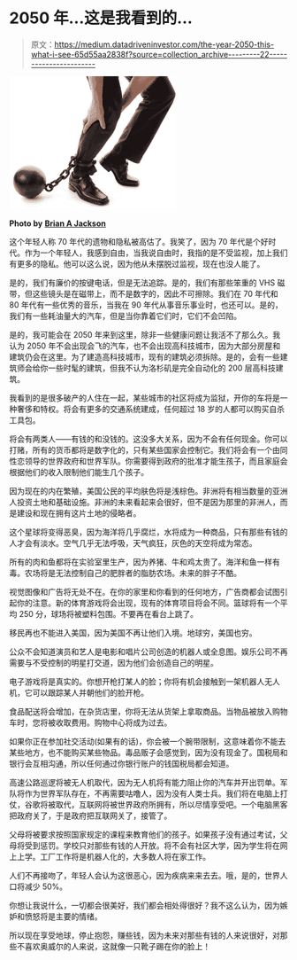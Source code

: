 # 2050 年…这是我看到的…

> 原文：<https://medium.datadriveninvestor.com/the-year-2050-this-what-i-see-65d55aa2838f?source=collection_archive---------22----------------------->

![](img/d60c4fb5e62f207891a9e45e8ce21c2e.png)

**Photo by** [**Brian A Jackson**](https://elements.envato.com/user/BrianAJackson)

这个年轻人称 70 年代的遗物和隐私被高估了。我笑了，因为 70 年代是个好时代。作为一个年轻人，我感到自由，当我说自由时，我指的是不受监视，加上我们有更多的隐私。他可以这么说，因为他从未摆脱过监视，现在也没人能了。

是的，我们有廉价的按键电话，但是无法追踪。是的，我们有那些笨重的 VHS 磁带，但这些镜头是在磁带上，而不是数字的，因此不可擦除。我们在 70 年代和 80 年代有一些优秀的音乐，当我在 90 年代从事音乐事业时，也还可以。是的，我们有一些耗油量大的汽车，但是当你靠着它们时，它们不会凹陷。

是的，我可能会在 2050 年来到这里，除非一些健康问题让我活不了那么久。我认为 2050 年不会出现会飞的汽车，也不会出现高科技城市，因为大部分房屋和建筑仍会在这里。为了建造高科技城市，现有的建筑必须拆除。是的，会有一些建筑师会给你一些时髦的建筑，但我不认为洛杉矶是完全自动化的 200 层高科技建筑。

我看到的是很多破产的人住在一起，某些城市的社区将成为监狱，开你的车将是一种奢侈和特权。将会有更多的交通系统建成，任何超过 18 岁的人都可以购买自杀工具包。

将会有两类人——有钱的和没钱的。这没多大关系，因为不会有任何现金。你可以打赌，所有的货币都将是数字化的，只有某些国家会控制它。我们将会有一个由同性恋领导的世界政府和世界军队。你需要得到政府的批准才能生孩子，而且家庭会根据他们的收入限制他们能生几个孩子。

因为现在的内在繁殖，美国公民的平均肤色将是浅棕色。非洲将有相当数量的亚洲人投资土地和基础设施。非洲的未来看起来会很好，但不是因为那里的非洲人，而是建设和现在拥有这片土地的侵略者。

这个星球将变得恶臭，因为海洋将几乎腐烂，水将成为一种商品，只有那些有钱的人才会有淡水。空气几乎无法呼吸，天气疯狂，灰色的天空将成为常态。

所有的肉和鱼都将在实验室里生产，因为养猪、牛和鸡太贵了。海洋和鱼一样有毒。农场将是无法控制自己的肥胖者的脂肪农场。未来的胖子不酷。

视觉图像和广告将无处不在。在你的家里和你看到的任何地方，广告商都会试图引起你的注意。新的体育游戏将会出现，现有的体育项目将会不同。篮球将有一个平均 250 分，球场将被塑料包围。不要再在看台上跳了。

移民再也不能进入美国，因为美国不再让他们入境。地球穷，美国也穷。

公众不会知道演员和艺人是电影和唱片公司创造的机器人或全息图。娱乐公司不再需要与不受控制的明星打交道，因为他们会创造自己的明星。

电子游戏将是真实的。你想开枪打某人的脸；你将有机会接触到一架机器人无人机，它可以跟踪某人并朝他们的脸开枪。

食品配送将会增加，在杂货店里，你将无法从货架上拿取商品。当物品被放入购物车时，您将被收取费用。购物中心将成为过去。

如果你正在参加社交活动(如果有的话)，你会被一个腕带限制，这意味着你不能去某些地方，也不能购买某些物品。毒品贩子会感觉到，因为没有现金了。国税局和银行会互相沟通，所以任何通过你银行账户的钱国税局都会知道。

高速公路巡逻将被无人机取代，因为无人机将有能力阻止你的汽车并开出罚单。军队将作为世界军队存在，不再需要咕噜人，因为没有人类士兵。我们将在电脑上打仗，谷歌将被取代，互联网将被世界政府所拥有，所以尽情享受吧。一个电脑黑客把政府关了，于是政府把互联网关了，接管了。

父母将被要求按照国家规定的课程来教育他们的孩子。如果孩子没有通过考试，父母将受到惩罚。学校只对那些有钱的人开放。将不会有社区大学，因为学生将在网上上学。工厂工作将是机器人化的，大多数人将在家工作。

人们不再接吻了，年轻人会认为这很恶心，因为疾病来来去去。哦，是的，世界人口将减少 50%。

你想让我说什么，一切都会很美好，我们都会相处得很好？我不这么认为，因为嫉妒和愤怒将是主要的情绪。

所以现在享受地球，停止抱怨，赚些钱，因为未来对那些有钱的人来说很好，对那些不喜欢奥威尔的人来说，这就像一只靴子踢在你的脸上！